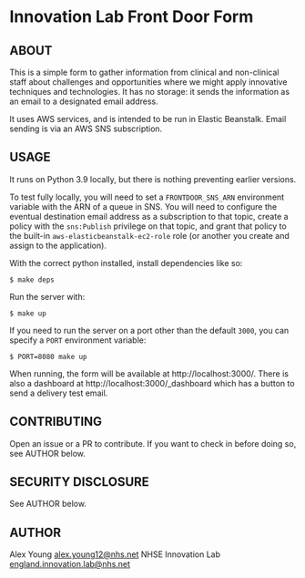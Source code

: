 Innovation Lab Front Door Form
==============================

ABOUT
-----

This is a simple form to gather information from clinical and non-clinical staff about challenges and opportunities where we might apply innovative techniques and technologies.  It has no storage: it sends the information as an email to a designated email address.

It uses AWS services, and is intended to be run in Elastic Beanstalk.  Email sending is via an AWS SNS subscription.

USAGE
-----

It runs on Python 3.9 locally, but there is nothing preventing earlier versions.

To test fully locally, you will need to set a `FRONTDOOR_SNS_ARN` environment variable with the ARN of a queue in SNS.  You will need to configure the eventual destination email address as a subscription to that topic, create a policy with the `sns:Publish` privilege on that topic, and grant that policy to the built-in `aws-elasticbeanstalk-ec2-role` role (or another you create and assign to the application).

With the correct python installed, install dependencies like so:

````
$ make deps
````

Run the server with:

````
$ make up
````

If you need to run the server on a port other than the default `3000`, you can specify a `PORT` environment variable:

````
$ PORT=8080 make up
````

When running, the form will be available at http://localhost:3000/.  There is also a dashboard at http://localhost:3000/_dashboard which has a button to send a delivery test email.

CONTRIBUTING
------------

Open an issue or a PR to contribute.  If you want to check in before doing so, see AUTHOR below.

SECURITY DISCLOSURE
-------------------

See AUTHOR below.

AUTHOR
------

Alex Young <alex.young12@nhs.net>
NHSE Innovation Lab <england.innovation.lab@nhs.net>